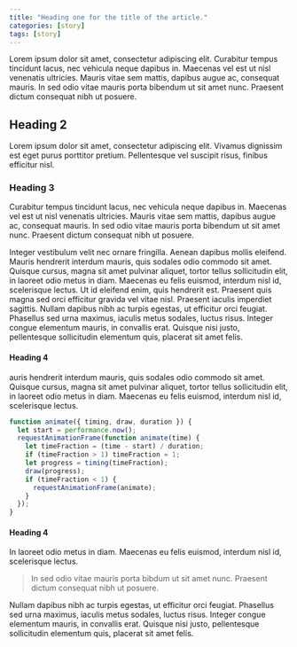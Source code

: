 ```yaml
---
title: "Heading one for the title of the article."
categories: [story]
tags: [story]
---
```


Lorem ipsum dolor sit amet, consectetur adipiscing elit. Curabitur tempus tincidunt lacus, nec vehicula neque dapibus in. Maecenas vel est ut nisl venenatis ultricies. Mauris vitae sem mattis, dapibus augue ac, consequat mauris. In sed odio vitae mauris porta bibendum ut sit amet nunc. Praesent dictum consequat nibh ut posuere.

## Heading 2

Lorem ipsum dolor sit amet, consectetur adipiscing elit. Vivamus dignissim est eget purus porttitor pretium. Pellentesque vel suscipit risus, finibus efficitur nisl.

### Heading 3

Curabitur tempus tincidunt lacus, nec vehicula neque dapibus in. Maecenas vel est ut nisl venenatis ultricies. Mauris vitae sem mattis, dapibus augue ac, consequat mauris. In sed odio vitae mauris porta bibendum ut sit amet nunc. Praesent dictum consequat nibh ut posuere.

Integer vestibulum velit nec ornare fringilla. Aenean dapibus mollis eleifend. Mauris hendrerit interdum mauris, quis sodales odio commodo sit amet. Quisque cursus, magna sit amet pulvinar aliquet, tortor tellus sollicitudin elit, in laoreet odio metus in diam. Maecenas eu felis euismod, interdum nisl id, scelerisque lectus. Ut id eleifend enim, quis hendrerit est. Praesent quis magna sed orci efficitur gravida vel vitae nisl. Praesent iaculis imperdiet sagittis. Nullam dapibus nibh ac turpis egestas, ut efficitur orci feugiat. Phasellus sed urna maximus, iaculis metus sodales, luctus risus. Integer congue elementum mauris, in convallis erat. Quisque nisi justo, pellentesque sollicitudin elementum quis, placerat sit amet felis.

#### Heading 4

auris hendrerit interdum mauris, quis sodales odio commodo sit amet. Quisque cursus, magna sit amet pulvinar aliquet, tortor tellus sollicitudin elit, in laoreet odio metus in diam. Maecenas eu felis euismod, interdum nisl id, scelerisque lectus.

```javascript
function animate({ timing, draw, duration }) {
  let start = performance.now();
  requestAnimationFrame(function animate(time) {
    let timeFraction = (time - start) / duration;
    if (timeFraction > 1) timeFraction = 1;
    let progress = timing(timeFraction);
    draw(progress);
    if (timeFraction < 1) {
      requestAnimationFrame(animate);
    }
  });
}
```

#### Heading 4
In laoreet odio metus in diam. Maecenas eu felis euismod, interdum nisl id, scelerisque lectus.

> In sed odio vitae mauris porta bibdum ut sit amet nunc. Praesent dictum consequat nibh ut posuere.

Nullam dapibus nibh ac turpis egestas, ut efficitur orci feugiat. Phasellus sed urna maximus, iaculis metus sodales, luctus risus. Integer congue elementum mauris, in convallis erat. Quisque nisi justo, pellentesque sollicitudin elementum quis, placerat sit amet felis.